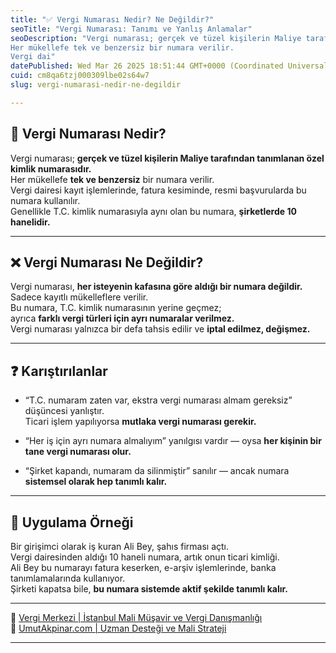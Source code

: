 ```yaml
---
title: "✅ Vergi Numarası Nedir? Ne Değildir?"
seoTitle: "Vergi Numarası: Tanımı ve Yanlış Anlamalar"
seoDescription: "Vergi numarası; gerçek ve tüzel kişilerin Maliye tarafından tanımlanan özel kimlik numarasıdır.
Her mükellefe tek ve benzersiz bir numara verilir.
Vergi dai"
datePublished: Wed Mar 26 2025 18:51:44 GMT+0000 (Coordinated Universal Time)
cuid: cm8qa6tzj000309lbe02s64w7
slug: vergi-numarasi-nedir-ne-degildir

---
```


## 🔹 Vergi Numarası Nedir?

Vergi numarası; **gerçek ve tüzel kişilerin Maliye tarafından tanımlanan özel kimlik numarasıdır.**  
Her mükellefe **tek ve benzersiz** bir numara verilir.  
Vergi dairesi kayıt işlemlerinde, fatura kesiminde, resmi başvurularda bu numara kullanılır.  
Genellikle T.C. kimlik numarasıyla aynı olan bu numara, **şirketlerde 10 hanelidir.**

---

## ❌ Vergi Numarası Ne Değildir?

Vergi numarası, **her isteyenin kafasına göre aldığı bir numara değildir.**  
Sadece kayıtlı mükelleflere verilir.  
Bu numara, T.C. kimlik numarasının yerine geçmez;  
ayrıca **farklı vergi türleri için ayrı numaralar verilmez.**  
Vergi numarası yalnızca bir defa tahsis edilir ve **iptal edilmez, değişmez.**

---

## ❓ Karıştırılanlar

* “T.C. numaram zaten var, ekstra vergi numarası almam gereksiz” düşüncesi yanlıştır.  
    Ticari işlem yapılıyorsa **mutlaka vergi numarası gerekir.**
    
* “Her iş için ayrı numara almalıyım” yanılgısı vardır — oysa **her kişinin bir tane vergi numarası olur.**
    
* “Şirket kapandı, numaram da silinmiştir” sanılır — ancak numara **sistemsel olarak hep tanımlı kalır.**
    

---

## 🧠 Uygulama Örneği

Bir girişimci olarak iş kuran Ali Bey, şahıs firması açtı.  
Vergi dairesinden aldığı 10 haneli numara, artık onun ticari kimliği.  
Ali Bey bu numarayı fatura keserken, e-arşiv işlemlerinde, banka tanımlamalarında kullanıyor.  
Şirketi kapatsa bile, **bu numara sistemde aktif şekilde tanımlı kalır.**

---

📎 [Vergi Merkezi | İstanbul Mali Müşavir ve Vergi Danışmanlığı](https://vergimerkezi.com.tr)  
📎 [UmutAkpinar.com | Uzman Desteği ve Mali Strateji](https://umutakpinar.com)

---